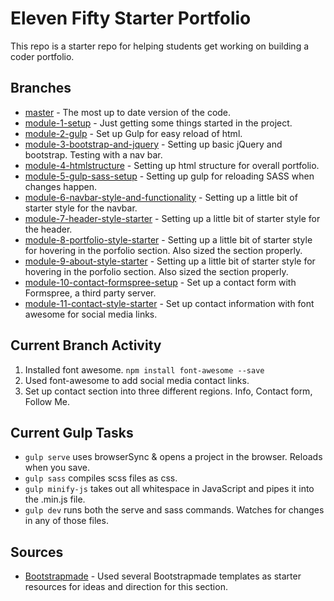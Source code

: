 # Eleven Fifty Starter Portfolio
This repo is a starter repo for helping students get working on building a coder portfolio. 

## Branches
 
 * [master](https://github.com/ElevenfiftyAcademy/JavaScript-151-PortfolioStarter) - The most up to date version of the code.
 * [module-1-setup](https://github.com/ElevenfiftyAcademy/JavaScript-151-PortfolioStarter/tree/module-1-setup) - Just getting some things started in the project.
 * [module-2-gulp](https://github.com/ElevenfiftyAcademy/JavaScript-151-PortfolioStarter/tree/module-2-gulpsetup) - Set up Gulp for easy reload of html.
 * [module-3-bootstrap-and-jquery](https://github.com/ElevenfiftyAcademy/JavaScript-151-PortfolioStarter/tree/module-3-bootstrap-and-jquery) - Setting up basic jQuery and bootstrap. Testing with a nav bar.
 * [module-4-htmlstructure](https://github.com/ElevenfiftyAcademy/JavaScript-151-PortfolioStarter/tree/module-4-htmlstructure) - Setting up html structure for overall portfolio.
 * [module-5-gulp-sass-setup](https://github.com/ElevenfiftyAcademy/JavaScript-151-PortfolioStarter/tree/module-5-gulp-sass-setup) - Setting up gulp for reloading SASS when changes happen.
 * [module-6-navbar-style-and-functionality](https://github.com/ElevenfiftyAcademy/JavaScript-151-PortfolioStarter/tree/module-6-navbar-style-and-functionality) - Setting up a little bit of starter style for the navbar.
 * [module-7-header-style-starter](https://github.com/ElevenfiftyAcademy/JavaScript-151-PortfolioStarter/tree/module-7-header-style-starter) - Setting up a little bit of starter style for the header.
 * [module-8-portfolio-style-starter](https://github.com/ElevenfiftyAcademy/JavaScript-151-PortfolioStarter/tree/module-8-portfolio-style-starter) - Setting up a little bit of starter style for hovering in the porfolio section. Also sized the section properly.
 * [module-9-about-style-starter](https://github.com/ElevenfiftyAcademy/JavaScript-151-PortfolioStarter/tree/module-9-about-style-starter) - Setting up a little bit of starter style for hovering in the porfolio section. Also sized the section properly.
 * [module-10-contact-formspree-setup](https://github.com/ElevenfiftyAcademy/JavaScript-151-PortfolioStarter/tree/module-10-contact-formspree-setup) - Set up a contact form with Formspree, a third party server.
 * [module-11-contact-style-starter](https://github.com/ElevenfiftyAcademy/JavaScript-151-PortfolioStarter/tree/module-11-contact-style-starter) - Set up contact information with font awesome for social media links.

## Current Branch Activity
1. Installed font awesome. `npm install font-awesome --save` 
2. Used font-awesome to add social media contact links.
3. Set up contact section into three different regions. Info, Contact form, Follow Me.


## Current Gulp Tasks
- `gulp serve` uses browserSync & opens a project in the browser. Reloads when you save.
- `gulp sass` compiles scss files as css.
- `gulp minify-js` takes out all whitespace in JavaScript and pipes it into the .min.js file.
- `gulp dev` runs both the serve and sass commands. Watches for changes in any of those files.

## Sources
* [Bootstrapmade](https://bootstrapmade.com/flexor-free-multipurpose-bootstrap-template/?download_theme=flexor.zip) - Used several Bootstrapmade templates as starter resources for ideas and direction for this section.




